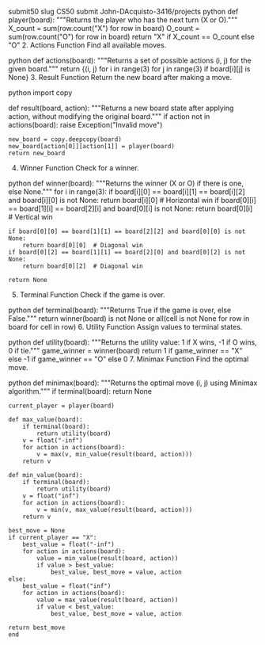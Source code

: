 submit50 slug
CS50
submit John-DAcquisto-3416/projects
python
def player(board):
    """Returns the player who has the next turn (X or O)."""
    X_count = sum(row.count("X") for row in board)
    O_count = sum(row.count("O") for row in board)
    return "X" if X_count == O_count else "O"
2. Actions Function
Find all available moves.

python
def actions(board):
    """Returns a set of possible actions (i, j) for the given board."""
    return {(i, j) for i in range(3) for j in range(3) if board[i][j] is None}
3. Result Function
Return the new board after making a move.

python
import copy

def result(board, action):
    """Returns a new board state after applying action, without modifying the original board."""
    if action not in actions(board):
        raise Exception("Invalid move")

    new_board = copy.deepcopy(board)
    new_board[action[0]][action[1]] = player(board)
    return new_board
4. Winner Function
Check for a winner.

python
def winner(board):
    """Returns the winner (X or O) if there is one, else None."""
    for i in range(3):
        if board[i][0] == board[i][1] == board[i][2] and board[i][0] is not None:
            return board[i][0]  # Horizontal win
        if board[0][i] == board[1][i] == board[2][i] and board[0][i] is not None:
            return board[0][i]  # Vertical win

    if board[0][0] == board[1][1] == board[2][2] and board[0][0] is not None:
        return board[0][0]  # Diagonal win
    if board[0][2] == board[1][1] == board[2][0] and board[0][2] is not None:
        return board[0][2]  # Diagonal win

    return None
5. Terminal Function
Check if the game is over.

python
def terminal(board):
    """Returns True if the game is over, else False."""
    return winner(board) is not None or all(cell is not None for row in board for cell in row)
6. Utility Function
Assign values to terminal states.

python
def utility(board):
    """Returns the utility value: 1 if X wins, -1 if O wins, 0 if tie."""
    game_winner = winner(board)
    return 1 if game_winner == "X" else -1 if game_winner == "O" else 0
7. Minimax Function
Find the optimal move.

python
def minimax(board):
    """Returns the optimal move (i, j) using Minimax algorithm."""
    if terminal(board):
        return None

    current_player = player(board)

    def max_value(board):
        if terminal(board):
            return utility(board)
        v = float("-inf")
        for action in actions(board):
            v = max(v, min_value(result(board, action)))
        return v

    def min_value(board):
        if terminal(board):
            return utility(board)
        v = float("inf")
        for action in actions(board):
            v = min(v, max_value(result(board, action)))
        return v

    best_move = None
    if current_player == "X":
        best_value = float("-inf")
        for action in actions(board):
            value = min_value(result(board, action))
            if value > best_value:
                best_value, best_move = value, action
    else:
        best_value = float("inf")
        for action in actions(board):
            value = max_value(result(board, action))
            if value < best_value:
                best_value, best_move = value, action

    return best_move
    end
